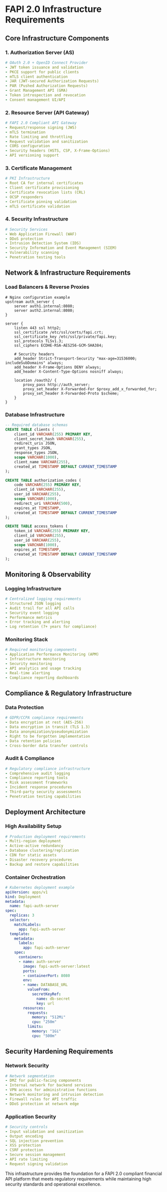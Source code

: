 # FAPI 2.0 Infrastructure Requirements

## Core Infrastructure Components

### 1. **Authorization Server (AS)**
```yaml
# OAuth 2.0 + OpenID Connect Provider
- JWT token issuance and validation
- PKCE support for public clients
- mTLS client authentication
- JAR (JWT-secured Authorization Requests)
- PAR (Pushed Authorization Requests)
- Grant Management API (GMA)
- Token introspection and revocation
- Consent management UI/API
```

### 2. **Resource Server (API Gateway)**
```yaml
# FAPI 2.0 Compliant API Gateway
- Request/response signing (JWS)
- mTLS termination
- Rate limiting and throttling
- Request validation and sanitization
- CORS configuration
- Security headers (HSTS, CSP, X-Frame-Options)
- API versioning support
```

### 3. **Certificate Management**
```yaml
# PKI Infrastructure
- Root CA for internal certificates
- Client certificate provisioning
- Certificate revocation lists (CRL)
- OCSP responders
- Certificate pinning validation
- mTLS certificate validation
```

### 4. **Security Infrastructure**
```yaml
# Security Services
- Web Application Firewall (WAF)
- DDoS protection
- Intrusion Detection System (IDS)
- Security Information and Event Management (SIEM)
- Vulnerability scanning
- Penetration testing tools
```

## Network & Infrastructure Requirements

### **Load Balancers & Reverse Proxies**
```nginx
# Nginx configuration example
upstream auth_server {
    server auth1.internal:8080;
    server auth2.internal:8080;
}

server {
    listen 443 ssl http2;
    ssl_certificate /etc/ssl/certs/fapi.crt;
    ssl_certificate_key /etc/ssl/private/fapi.key;
    ssl_protocols TLSv1.3;
    ssl_ciphers ECDHE-RSA-AES256-GCM-SHA384;
    
    # Security headers
    add_header Strict-Transport-Security "max-age=31536000; includeSubDomains" always;
    add_header X-Frame-Options DENY always;
    add_header X-Content-Type-Options nosniff always;
    
    location /oauth2/ {
        proxy_pass http://auth_server;
        proxy_set_header X-Forwarded-For $proxy_add_x_forwarded_for;
        proxy_set_header X-Forwarded-Proto $scheme;
    }
}
```

### **Database Infrastructure**
```sql
-- Required database schemas
CREATE TABLE clients (
    client_id VARCHAR(255) PRIMARY KEY,
    client_secret_hash VARCHAR(255),
    redirect_uris JSON,
    grant_types JSON,
    response_types JSON,
    scope VARCHAR(1000),
    client_name VARCHAR(255),
    created_at TIMESTAMP DEFAULT CURRENT_TIMESTAMP
);

CREATE TABLE authorization_codes (
    code VARCHAR(255) PRIMARY KEY,
    client_id VARCHAR(255),
    user_id VARCHAR(255),
    scope VARCHAR(1000),
    redirect_uri VARCHAR(500),
    expires_at TIMESTAMP,
    created_at TIMESTAMP DEFAULT CURRENT_TIMESTAMP
);

CREATE TABLE access_tokens (
    token_id VARCHAR(255) PRIMARY KEY,
    client_id VARCHAR(255),
    user_id VARCHAR(255),
    scope VARCHAR(1000),
    expires_at TIMESTAMP,
    created_at TIMESTAMP DEFAULT CURRENT_TIMESTAMP
);
```

## Monitoring & Observability

### **Logging Infrastructure**
```yaml
# Centralized logging requirements
- Structured JSON logging
- Audit trail for all API calls
- Security event logging
- Performance metrics
- Error tracking and alerting
- Log retention (7+ years for compliance)
```

### **Monitoring Stack**
```yaml
# Required monitoring components
- Application Performance Monitoring (APM)
- Infrastructure monitoring
- Security monitoring
- API analytics and usage tracking
- Real-time alerting
- Compliance reporting dashboards
```

## Compliance & Regulatory Infrastructure

### **Data Protection**
```yaml
# GDPR/CCPA compliance requirements
- Data encryption at rest (AES-256)
- Data encryption in transit (TLS 1.3)
- Data anonymization/pseudonymization
- Right to be forgotten implementation
- Data retention policies
- Cross-border data transfer controls
```

### **Audit & Compliance**
```yaml
# Regulatory compliance infrastructure
- Comprehensive audit logging
- Compliance reporting tools
- Risk assessment frameworks
- Incident response procedures
- Third-party security assessments
- Penetration testing capabilities
```

## Deployment Architecture

### **High Availability Setup**
```yaml
# Production deployment requirements
- Multi-region deployment
- Active-active redundancy
- Database clustering/replication
- CDN for static assets
- Disaster recovery procedures
- Backup and restore capabilities
```

### **Container Orchestration**
```yaml
# Kubernetes deployment example
apiVersion: apps/v1
kind: Deployment
metadata:
  name: fapi-auth-server
spec:
  replicas: 3
  selector:
    matchLabels:
      app: fapi-auth-server
  template:
    metadata:
      labels:
        app: fapi-auth-server
    spec:
      containers:
      - name: auth-server
        image: fapi-auth-server:latest
        ports:
        - containerPort: 8080
        env:
        - name: DATABASE_URL
          valueFrom:
            secretKeyRef:
              name: db-secret
              key: url
        resources:
          requests:
            memory: "512Mi"
            cpu: "250m"
          limits:
            memory: "1Gi"
            cpu: "500m"
```

## Security Hardening Requirements

### **Network Security**
```yaml
# Network segmentation
- DMZ for public-facing components
- Internal network for backend services
- VPN access for administrative functions
- Network monitoring and intrusion detection
- Firewall rules for API traffic
- DDoS protection at network edge
```

### **Application Security**
```yaml
# Security controls
- Input validation and sanitization
- Output encoding
- SQL injection prevention
- XSS protection
- CSRF protection
- Secure session management
- API rate limiting
- Request signing validation
```

This infrastructure provides the foundation for a FAPI 2.0 compliant financial API platform that meets regulatory requirements while maintaining high security standards and operational excellence.
